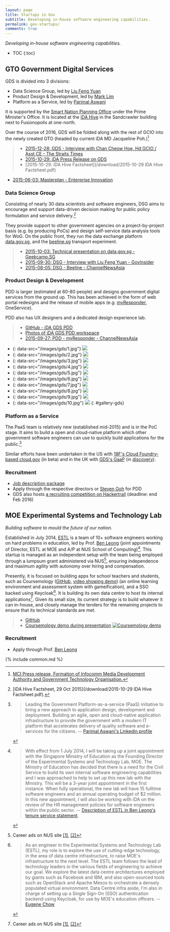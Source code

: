 ```yaml
---
layout: page
title: Startups in Gov
subtitle: Developing in-house software engineering capabilities.
permalink: gov-startups/
comments: true
---
```


*Developing in-house software engineering capabilities.*

* TOC
{:toc}

## **GTO Government Digital Services**
GDS is divided into 3 divisions:

- Data Science Group, led by [Liu Feng Yuan](https://www.linkedin.com/in/feng-yuan-liu-9b09aa42)
- Product Design & Development, led by [Mark Lim](https://www.linkedin.com/in/marklcl)
- Platform as a Service, led by [Parimal Aswani](https://www.linkedin.com/in/paswani)

It is supported by the [Smart Nation Planning Office](/gov-others) under the Prime Minister's Office. It is located at the [iDA Hive](https://drive.google.com/folderview?id=0BwLqF_ka0mesODNpanZDcnYtYkU&usp=sharing) in the Sandcrawler building next to Fusionopolis at one-north.

Over the course of 2016, GDS will be folded along with the rest of GCIO into the newly created GTO (headed by current iDA MD Jacqueline Poh.)[^2]

> * [2015-12-28: GDS - Interview with Chan Cheow Hoe, Hd GCIO / Asst CE - The Straits Times](http://www.straitstimes.com/singapore/this-hives-abuzz-with-it-solutions)
> * [2015-10-29: iDA Press Release on GDS](https://www.ida.gov.sg/About-Us/Newsroom/Media-Releases/2015/Improving-Lives-Through-Data-Science-and-Analytics)
> * [2015-10-29: iDA Hive Factsheet](/download/2015-10-29 IDA Hive Factsheet.pdf)
* [2015-06-03: Masterplan - Enterprise Innovation](http://www.enterpriseinnovation.net/article/singapore-govt-reveals-ict-plans-year-1421658407)


### Data Science Group ###

Consisting of nearly 30 data scientists and software engineers, DSG aims to encourage and support data-driven decision making for public policy formulation and service delivery.[^1]

They provide support to other government agencies on a project-by-project basis (e.g. by producing PoCs) and design self-service data analysis tools for WoG. On the public front, they run the data exchange platform [data.gov.sg](https://data.gov.sg), and the [beeline.sg](http://beeline.sg) transport experiment.

> * [2015-10-03: Technical presentation on data.gov.sg - Geekcamp.SG](https://www.youtube.com/watch?v=X4G3ImrxZKQ&feature=youtu.be&t=9m47s)
> * [2015-09-30: DSG - Interview with Liu Feng Yuan - GovInsider](https://govinsider.asia/smart-gov/exclusive-singapores-radical-new-transport-plan/)
> * [2015-08-05: DSG - Beeline - ChannelNewsAsia](http://www.channelnewsasia.com/news/singapore/beeline-app-launched-for/2032058.html)

[^1]: [iDA Hive Factsheet, 29 Oct 2015](/download/2015-10-29 IDA Hive Factsheet.pdf).
[^2]: [MCI Press release, Formation of Infocomm Media Development Authority and Government Technology Organisation.](http://www.mci.gov.sg/web/corp/press-room/categories/press-releases/content/formation-of-infocomm-media-development-authority-and-government-technology-organisation)

### Product Design & Development ###

PDD is larger (estimated at 60-80 people) and designs government digital services from the ground up. This has been achieved in the form of web portal redesigns and the release of mobile apps (e.g. [myResponder](https://www.ida.gov.sg/~/media/Files/About%20Us/Newsroom/Media%20Releases/2015/1029_Hive/MyResponder%20Factsheet.pdf), OneService).

PDD also has UX designers and a dedicated design experience lab.

> * [GitHub - iDA GDS PDD](https://github.com/idagds/)
> * [Photos of iDA GDS PDD workspace](https://drive.google.com/folderview?id=0BwLqF_ka0mesODNpanZDcnYtYkU&usp=sharing)
> * [2015-09-27: PDD - myResponder - ChannelNewsAsia](http://www.channelnewsasia.com/news/singapore/new-government-app/2154120.html)

* {: data-src="/images/gds/1.jpg"} ![](/images/gds/thumb/1.jpg)
* {: data-src="/images/gds/2.jpg"} ![](/images/gds/thumb/2.jpg)
* {: data-src="/images/gds/3.jpg"} ![](/images/gds/thumb/3.jpg)
* {: data-src="/images/gds/4.jpg"} ![](/images/gds/thumb/4.jpg)
* {: data-src="/images/gds/5.jpg"} ![](/images/gds/thumb/5.jpg)
* {: data-src="/images/gds/6.jpg"} ![](/images/gds/thumb/6.jpg)
* {: data-src="/images/gds/7.jpg"} ![](/images/gds/thumb/7.jpg)
* {: data-src="/images/gds/8.jpg"} ![](/images/gds/thumb/8.jpg)
* {: data-src="/images/gds/9.jpg"} ![](/images/gds/thumb/9.jpg)
* {: data-src="/images/gds/10.jpg"} ![](/images/gds/thumb/10.jpg)
{: #gallery-gds}

### Platform as a Service ###

The PaaS team is relatively new (established mid-2015) and is in the PoC stage. It aims to build a open and cloud-native platform which other government software engineers can use to quickly build applications for the public.[^3]

[^3]: > Leading the Government Platform-as-a-service (PaaS) initiative to bring a new approach to application design, development and deployment. Building an agile, open and cloud-native application infrastructure to provide the government with a modern IT platform that accelerates delivery of quality software and e-services for the citizens. -- [Parimal Aswani's Linkedin profile](https://www.linkedin.com/in/paswani)

Similar efforts have been undertaken in the US with [18F's Cloud Foundry-based cloud.gov](https://cloud.gov/) (in beta) and in the UK with [GDS's GaaP](https://gds.blog.gov.uk/2015/09/08/building-a-platform-to-host-digital-services/) (in [discovery](https://www.gov.uk/service-manual/phases/discovery.html)).

### Recruitment ###
* [Job description package](https://drive.google.com/file/d/0BwLqF_ka0mesd3h1QkxxT3hSamM/view)
* Apply through the respective directors or [Steven Goh](mailto:steven_koh@ida.gov.sg) for PDD
* GDS also hosts [a recruiting competition on Hackertrail](https://www.hackertrail.com/ida) (deadline: end Feb 2016)

## **MOE Experimental Systems and Technology Lab**
*Building software to mould the future of our nation.*

Established in July 2014, [ESTL](http://blog.estl.moe/) is a team of 10+ software engineers working on hard problems in education, led by Prof. [Ben Leong](http://www.comp.nus.edu.sg/~bleong/) (joint appointments of Director, ESTL at MOE and A/P at NUS School of Computing)[^4].
This startup is managed as an independent setup with the team being employed through a lumpsum grant administered via NUS[^5], ensuring independence and maximum agility with autonomy over hiring and compensation.

Presently, it is focused on building apps for school teachers and students, such as Coursemology ([GitHub](https://github.com/Coursemology/coursemology2), [video showing demo](https://youtu.be/zeduy_JZKfE?t=13m44s)) (an online learning environment and assessment system with gameification), and a SSO backed using Keycloak[^6]. It is building its own data centre to host its internal applications[^5]. Given its small size, its current strategy is to build whatever it can in-house, and closely manage the tenders for the remaining projects to ensure that its technical standards are met.

> * [GitHub](https://github.com/moexmen)
> * [Coursemology demo during presentation](https://youtu.be/zeduy_JZKfE?t=13m44s)
>    [![Coursemology demo](/images/estl/coursemology.png)](https://youtu.be/zeduy_JZKfE?t=13m44s)


[^4]: > With effect from 1 July 2014, I will be taking up a joint appointment with the Singapore Ministry of Education as the Founding Director of the Experimental Systems and Technology Lab, MOE. The Ministry of Education has decided that there is a need for the Civil Service to build its own internal software engineering capabilities and I was approached to help to set up this new lab with the Ministry. This will be a 3-year joint appointment in the first instance. When fully operational, the new lab will have 15 fulltime software engineers and an annual operating budget of $2 million. In this new appointment, I will also be working with iDA on the review of the HR management policies for software engineers within the public sector. -- [Description of ESTL in Ben Leong's tenure service statement](http://www.comp.nus.edu.sg/~bleong/tenure/benleong-ss.pdf).

[^5]: Career ads on NUS site [[1]](https://jobs.nus.edu.sg/career/Default.asp?PID=3&AC=OHR&EC=OHR&GC=G01&JobID=2233&LID=1&CA023457278013229), [[2]](https://jobs.nus.edu.sg/career/Default.asp?PID=3&AC=OHR&EC=OHR&GC=G01&JobID=2250&LID=1&CA02904482603073)

[^6]: > As an engineer in the Experimental Systems and Technology Lab (ESTL), my role is to explore the use of cutting-edge technology, in the area of data centre infrastructure, to raise MOE's infrastructure to the next level. The ESTL team follows the lead of technology leaders in the various fields of engineering to achieve our goal. We explore the latest data centre architectures employed by giants such as Facebook and IBM, and also open-sourced tools such as OpenStack and Apache Mesos to orchestrate a densely populated virtual environment. Data Centre infra aside, I'm also in charge of setting up a Single Sign-On (SSO) authentication backend using Keycloak, for use by MOE's education officers. -- [Eugene Chow](https://www.linkedin.com/in/eugenechow)

### Recruitment ###
* Apply through Prof. [Ben Leong](https://www.comp.nus.edu.sg/~bleong/)

{% include common.md %}

<script type="text/javascript">
    $(document).ready(function() {
      $('#gallery-gds').lightSlider({
          item:3,
          slideMove:2,
          easing: 'cubic-bezier(0.25, 0, 0.25, 1)',
          speed:600,
          onSliderLoad: function() {
              $("#gallery-gds").lightGallery();
          },
          responsive : [
              {
                  breakpoint:800,
                  settings: {
                      item:3,
                      slideMove:1,
                      slideMargin:6,
                    }
              },
              {
                  breakpoint:480,
                  settings: {
                      item:2,
                      slideMove:1
                    }
              }
          ]
      });
    });
</script>
